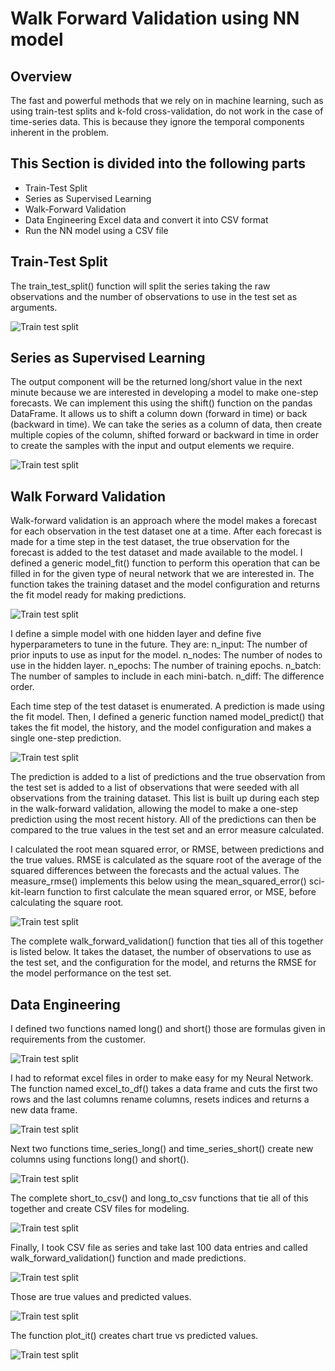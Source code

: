 # Walk Forward Validation using NN model

## Overview
The fast and powerful methods that we rely on in machine learning, such as using train-test splits and k-fold cross-validation, do not work in the case of time-series data. This is because they ignore the temporal components inherent in the problem. 


## This Section is divided into the following parts
  * Train-Test Split
  * Series as Supervised Learning
  * Walk-Forward Validation
  * Data Engineering Excel data and convert it into CSV format
  * Run the NN model using a CSV file
  
## Train-Test Split
The train_test_split() function will split the series taking the raw observations and the number of observations to use in the test set as arguments.

![Train test split](/images/train_test_split.png)

## Series as Supervised Learning

The output component will be the returned long/short value in the next minute because we are interested in developing a model to make one-step forecasts.
We can implement this using the shift() function on the pandas DataFrame. It allows us to shift a column down (forward in time) or back (backward in time). We can take the series as a column of data, then create multiple copies of the column, shifted forward or backward in time in order to create the samples with the input and output elements we require.


![Train test split](/images/series_to_sup.png)


## Walk Forward Validation
Walk-forward validation is an approach where the model makes a forecast for each observation in the test dataset one at a time. After each forecast is made for a time step in the test dataset, the true observation for the forecast is added to the test dataset and made available to the model.
I defined a generic model_fit() function to perform this operation that can be filled in for the given type of neural network that we are interested in. The function takes the training dataset and the model configuration and returns the fit model ready for making predictions.

![Train test split](/images/model_fit.png)


I define a simple model with one hidden layer and define five hyperparameters to tune in the future. They are:
n_input: The number of prior inputs to use as input for the model.
n_nodes: The number of nodes to use in the hidden layer.
n_epochs: The number of training epochs.
n_batch: The number of samples to include in each mini-batch.
n_diff: The difference order.

Each time step of the test dataset is enumerated. A prediction is made using the fit model.
Then, I defined a generic function named model_predict() that takes the fit model, the history, and the model configuration and makes a single one-step prediction.

![Train test split](/images/model_predict.png)

The prediction is added to a list of predictions and the true observation from the test set is added to a list of observations that were seeded with all observations from the training dataset. This list is built up during each step in the walk-forward validation, allowing the model to make a one-step prediction using the most recent history.
All of the predictions can then be compared to the true values in the test set and an error measure calculated.

I calculated the root mean squared error, or RMSE, between predictions and the true values.
RMSE is calculated as the square root of the average of the squared differences between the forecasts and the actual values. The measure_rmse() implements this below using the mean_squared_error() sci-kit-learn function to first calculate the mean squared error, or MSE, before calculating the square root.

![Train test split](/images/measure_rmse.png)

The complete walk_forward_validation() function that ties all of this together is listed below.
It takes the dataset, the number of observations to use as the test set, and the configuration for the model, and returns the RMSE for the model performance on the test set.


## Data Engineering
I defined two functions named long() and short() those are formulas given in requirements from the customer. 

![Train test split](/images/longshort.png)

I had to reformat excel files in order to make easy for my Neural Network. The function named excel_to_df() takes a data frame and cuts the first two rows and the last columns rename columns, resets indices and returns a new data frame. 

![Train test split](/images/excel_to_df.png)

Next two functions time_series_long() and time_series_short() create new columns using functions long() and short(). 

![Train test split](/images/times_series_long.png)

The complete short_to_csv() and long_to_csv functions that tie all of this together and create CSV files for modeling. 


![Train test split](/images/long_csv.png)

Finally, I took CSV file as series and take last 100 data entries and called walk_forward_validation() function and made predictions. 



![Train test split](/images/series.png)


Those are true values and predicted values. 


![Train test split](/images/true_values.png)


The function plot_it() creates chart true vs predicted values. 


![Train test split](/images/plot.png)

